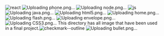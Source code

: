 ![react](https://github.com/Fruityjuicy/my-portfolio/assets/97526176/4d97dd86-0901-4a6b-a2ad-8c33e4f380de)
![Uploading phone.png…]()
![Uploading node.png…]()
![js](https://github.com/Fruityjuicy/my-portfolio/assets/97526176/eaf87463-6660-4bc9-baed-e34c35c0ac1f)
![Uploading java.png…]()
![Uploading html5.png…]()
![Uploading home.png…]()
![Uploading flash.png…]()
![Uploading envelope.png…]()
![Uploading CSS3.png…]()
This directory has all image that have been used in a final project.![checkmark--outline](https://github.com/Fruityjuicy/my-portfolio/assets/97526176/d65cbd03-98c1-490e-b003-269432f477c4)
![Uploading bullet.png…]()

